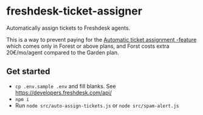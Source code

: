 # freshdesk-ticket-assigner

Automatically assign tickets to Freshdesk agents.

This is a way to prevent paying for the [Automatic ticket assignment -feature](https://support.freshdesk.com/support/solutions/articles/196581-understanding-automatic-ticket-assignment) which comes only in Forest or above plans, and
Forst costs extra 20€/mo/agent compared to the Garden plan.


## Get started

* `cp .env.sample .env` and fill blanks. See https://developers.freshdesk.com/api/
* `npm i`
* Run `node src/auto-assign-tickets.js` or `node src/spam-alert.js`
